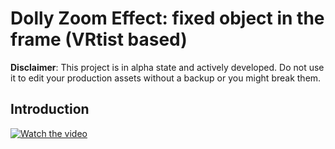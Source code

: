 # Dolly Zoom Effect: fixed object in the frame (VRtist based)

**Disclaimer**: This project is in alpha state and actively developed. Do not use it to edit your production assets without a backup or you might break them.

## Introduction

[![Watch the video](https://i.sstatic.net/Vp2cE.png)](https://youtu.be/7HU0yKiJagA)
